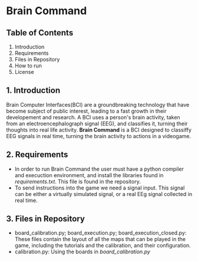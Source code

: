 # Brain Command
## Table of Contents
1. Introduction
2. Requirements
3. Files in Repository 
4. How to run
5. License
## 1. Introduction
Brain Computer Interfaces(BCI) are a groundbreaking technology that have become subject of public interest, leading to a fast growth in their developement and research. A BCI uses a person's brain activity, taken from an electroencephalograph signal (EEG), and classifies it, turning their thoughts into real life activity. **Brain Command** is a BCI designed to classiffy EEG signals in real time, turning the brain activity to actions in a videogame.
## 2. Requirements
* In order to run Brain Command the user must  have a python compiler and execuction environment, and install the libraries found in *requirements.txt*. This file is found in the repository. 
* To send instructions into the game we need a signal input. This signal can be either a virtually simulated signal, or a  real EEg signal collected in real time.
##  3. Files in Repository
* board_calibration.py; board_execution.py; board_execution_closed.py: These files contain the layout of all the maps that can be played in the game, including the tutorials and the calibration, and their configuration.
* calibration.py: Using the boards in *board_calibration.py* 